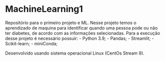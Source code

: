 # MachineLearning1
Repositório para o primeiro projeto e ML.
Nesse projeto temos o aprendizado de maquina para identificar quando uma pessoa pode ou não ter diabetes, de acordo com as informações selecionadas.
Para a execução desse projeto é necessário possuir:
	- Python 3.9;
	- Pandas;
	- Streamlit;
	- Scikit-learn;
	- miniConda;

Desenvolvido usando sistema operacional Linux (CentOs Stream 9).
